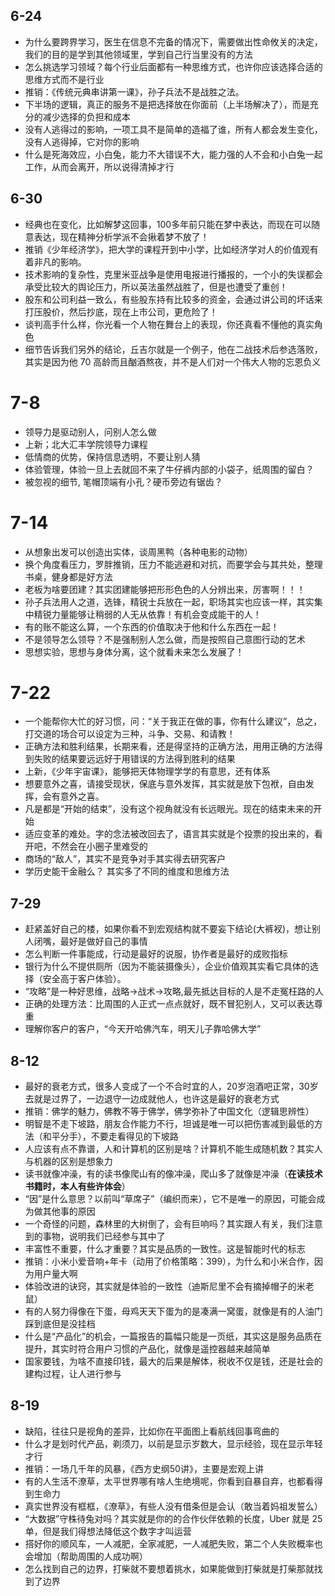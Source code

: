 ## 6-24
* 为什么要跨界学习，医生在信息不完备的情况下，需要做出性命攸关的决定，我们的目的是学到其他领域里，学到自己行当里没有的方法
* 怎么挑选学习领域？每个行业后面都有一种思维方式，也许你应该选择合适的思维方式而不是行业
* 推销：《传统元典串讲第一课》，孙子兵法不是战胜之法。
* 下半场的逻辑，真正的服务不是把选择放在你面前（上半场解决了），而是充分的减少选择的负担和成本
* 没有人逃得过的影响，一项工具不是简单的造福了谁，所有人都会发生变化，没有人逃得掉，它对你的影响
* 什么是死海效应，小白兔，能力不大错误不大，能力强的人不会和小白兔一起工作，从而会离开，所以说得清掉才行

## 6-30
* 经典也在变化，比如解梦这回事，100多年前只能在梦中表达，而现在可以随意表达，现在精神分析学派不会揪着梦不放了！
* 推销《少年经济学》，把大学的课程开到中小学，比如经济学对人的价值观有着非凡的影响。
* 技术影响的复杂性，克里米亚战争是使用电报进行播报的，一个小的失误都会承受比较大的舆论压力，所以英法虽然战胜了，但是也遭受了重创！
* 股东和公司利益一致么，有些股东持有比较多的资金，会通过讲公司的坏话来打压股价，然后抄底，现在上市公司，更危险了！
* 谈判高手什么样，你光看一个人物在舞台上的表现，你还真看不懂他的真实角色
* 细节告诉我们另外的结论，丘吉尔就是一个例子，他在二战技术后参选落败，其实是因为他 70 高龄而且酗酒熬夜，并不是人们对一个伟大人物的忘恩负义

# 7-8
* 领导力是驱动别人，问别人怎么做
* 上新；北大汇丰学院领导力课程
* 低情商的优势，保持信息透明，不要让别人猜
* 体验管理，体验一旦上去就回不来了牛仔裤内部的小袋子，纸周围的留白？
* 被忽视的细节, 笔帽顶端有小孔？硬币旁边有锯齿？

# 7-14
* 从想象出发可以创造出实体，谈周黑鸭（各种电影的动物）
* 换个角度看压力，罗胖推销，压力不能逃避和对抗，而要学会与其共处，整理书桌，健身都是好方法
* 老板为啥要团建？其实团建能够把形形色色的人分辨出来，厉害啊！！！
* 孙子兵法用人之道，选锋，精锐士兵放在一起，职场其实也应该一样，其实集中精锐力量能够让稍弱的人无从依靠！有机会变成能干的人！
* 有的账不能这么算，一个东西的价值取决于他和什么东西在一起！
* 不是领导怎么领导？不是强制别人怎么做，而是按照自己意图行动的艺术
* 思想实验，思想与身体分离，这个就看未来怎么发展了！

# 7-22
* 一个能帮你大忙的好习惯，问：“关于我正在做的事，你有什么建议”，总之，打交道的场合可以设定为三种，斗争、交易、和请教！
* 正确方法和胜利结果，长期来看，还是得坚持的正确方法，用用正确的方法得到失败的结果要远远好于用错误的方法得到胜利的结果
* 上新，《少年宇宙课》，能够把天体物理学学的有意思，还有体系
* 想要意外之喜，请接受现状，保底与意外发挥，其实就是放下包袱，自由发挥，会有意外之喜。
* 凡是都是“开始的结束”，没有这个视角就没有长远眼光。现在的结束未来的开始
* 适应变革的难处。字的念法被改回去了，语言其实就是个投票的投出来的，看开吧，不然会在小圈子里难受的
* 商场的“敌人”，其实不是竞争对手其实得去研究客户
* 学历史能干金融么？ 其实多了不同的维度和思维方法


## 7-29
* 赶紧盖好自己的楼，如果你看不到宏观结构就不要妄下结论(大裤衩)，想让别人闭嘴，最好是做好自己的事情
* 怎么判断一件事能成，行动是最好的说服，协作者是最好的成败指标
* 银行为什么不提供厕所（因为不能装摄像头），企业价值观其实看它具体的选择（安全高于客户体验）。
* “攻略”是一种好思维，战略->战术->攻略,最先抵达目标的人是不走冤枉路的人
* 正确的处理方法：比周围的人正式一点点就好，既不冒犯别人，又可以表达尊重
* 理解你客户的客户，“今天开哈佛汽车，明天儿子靠哈佛大学”

## 8-12
* 最好的衰老方式，很多人变成了一个不合时宜的人，20岁泡酒吧正常，30岁去就是过界了，一边退守一边成就他人，也许这是最好的衰老方式
* 推销：佛学的魅力，佛教不等于佛学，佛学弥补了中国文化（逻辑思辨性）
* 明智是不走下坡路，朋友合作能力不行，坦诚是唯一可以把伤害减到最低的方法（和平分手），不要走看得见的下坡路
* 人应该有点不靠谱，人和计算机的区别是啥？计算机不能生成随机数？其实人与机器的区别是想象力
* 读书就像冲澡，有的读书像爬山有的像冲澡，爬山多了就像是冲澡（**在读技术书籍时，本人有些许体会**）
* “因”是什么意思？以前叫“草席子”（编织而来），它不是唯一的原因，可能会成为做其他事的原因
* 一个奇怪的问题，森林里的大树倒了，会有巨响吗？其实跟人有关，我们注意到的事物，说明我们已经参与其中了
* 丰富性不重要，什么才重要？其实是品质的一致性。这是智能时代的标志
* 推销：小米小爱音响+年卡（动用了价格策略：399），为什么和小米合作，因为用户量大啊
* 体验改进的诀窍，其实就是体验的一致性（迪斯尼里不会有摘掉帽子的米老鼠）
* 有的人努力得像在下蛋，母鸡天天下蛋为的是凑满一窝蛋，就像是有的人油门踩到底但是没挂档
* 什么是“产品化”的机会，一篇报告的篇幅只能是一页纸，其实这是服务品质在提升，其实时符合用户习惯的产品化，就像是遥控器越来越简单
* 国家要钱，为啥不直接印钱，最大的后果是解体，税收不仅是钱，还是社会的建构过程，让人进行参与


## 8-19
* 缺陷，往往只是视角的差异，比如你在平面图上看航线回事弯曲的
* 什么才是划时代产品，剃须刀，以前是显示岁数大，显示经验，现在显示年轻才行
* 推销：一场几千年的风暴，《西方史纲50讲》，主要是宏观上讲
* 有的人生活不潦草，太平世界哪有啥人生绝境呢，你看到自暴自弃，也都看得到生命力
* 真实世界没有框框，《潦草》，有些人没有借条但是会认（敢当着妈祖发誓么）
* “大数据”守株待兔对吗？其实就是你的的合作伙伴依赖的长度，Uber 就是 25 单，但是我们得想法降低这个数字才叫运营
* 搭好你的顺风车，一人减肥，全家减肥，一人减肥失败，第二个人失败概率也会增加（帮助周围的人成功啊）
* 怎么找到自己的边界，打柴就不要想着挑水，如果能做到打柴就是打柴那就找到了边界